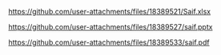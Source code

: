 https://github.com/user-attachments/files/18389521/Saif.xlsx

https://github.com/user-attachments/files/18389527/saif.pptx

https://github.com/user-attachments/files/18389533/saif.pdf

